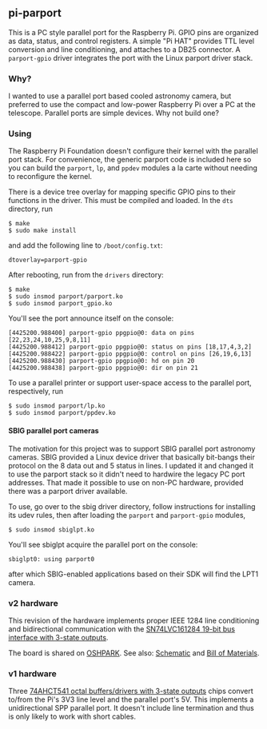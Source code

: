 ## pi-parport

This is a PC style parallel port for the Raspberry Pi.  GPIO pins
are organized as data, status, and control registers.  A simple "Pi HAT"
provides TTL level conversion and line conditioning, and attaches to a
DB25 connector.  A `parport-gpio` driver integrates the port with the
Linux parport driver stack.

### Why?

I wanted to use a parallel port based cooled astronomy camera,
but preferred to use the compact and low-power Raspberry Pi
over a PC at the telescope.  Parallel ports are simple devices.
Why not build one?

### Using

The Raspberry Pi Foundation doesn't configure their kernel with the
parallel port stack.  For convenience, the generic parport code is
included here so you can build the `parport`, `lp`, and `ppdev` modules
a la carte without needing to reconfigure the kernel.

There is a device tree overlay for mapping specific GPIO pins to
their functions in the driver.  This must be compiled and loaded.
In the `dts` directory, run
```
$ make
$ sudo make install
```
and add the following line to `/boot/config.txt`:
```
dtoverlay=parport-gpio
```
After rebooting, run from the `drivers` directory:
```
$ make
$ sudo insmod parport/parport.ko
$ sudo insmod parport_gpio.ko
```
You'll see the port announce itself on the console:
```
[4425200.988400] parport-gpio ppgpio@0: data on pins [22,23,24,10,25,9,8,11]
[4425200.988412] parport-gpio ppgpio@0: status on pins [18,17,4,3,2]
[4425200.988422] parport-gpio ppgpio@0: control on pins [26,19,6,13]
[4425200.988430] parport-gpio ppgpio@0: hd on pin 20
[4425200.988438] parport-gpio ppgpio@0: dir on pin 21
```
To use a parallel printer or support user-space access to
the parallel port, respectively, run
```
$ sudo insmod parport/lp.ko
$ sudo insmod parport/ppdev.ko
```

#### SBIG parallel port cameras

The motivation for this project was to support SBIG parallel port astronomy
cameras.  SBIG provided a Linux device driver that basically bit-bangs their
protocol on the 8 data out and 5 status in lines.  I updated it and changed
it to use the parport stack so it didn't need to hardwire the legacy PC port
addresses.  That made it possible to use on non-PC hardware, provided there
was a parport driver available.

To use, go over to the sbig driver directory, follow instructions for
installing its udev rules, then after loading the `parport` and `parport-gpio`
modules,
```
$ sudo insmod sbiglpt.ko
```
You'll see sbiglpt acquire the parallel port on the console:
```
sbiglpt0: using parport0
```
after which SBIG-enabled applications based on their SDK will find the LPT1
camera.

### v2 hardware

This revision of the hardware implements proper IEEE 1284 line conditioning
and bidirectional communication with the
[SN74LVC161284 19-bit bus interface with 3-state outputs](http://www.ti.com/product/SN74LVC161284).

The board is shared on [OSHPARK](https://oshpark.com/shared_projects/Padn3qhP).
See also: [Schematic](hardware_v2/schematic.pdf) and [Bill of Materials](hardware_v2/BOM.md).

### v1 hardware

Three
[74AHCT541 octal buffers/drivers with 3-state outputs](http://www.ti.com/product/SN74AHCT541)
chips convert to/from the Pi's 3V3 line level and the parallel port's 5V.
This implements a unidirectional SPP parallel port.  It doesn't include
line termination and thus is only likely to work with short cables.
